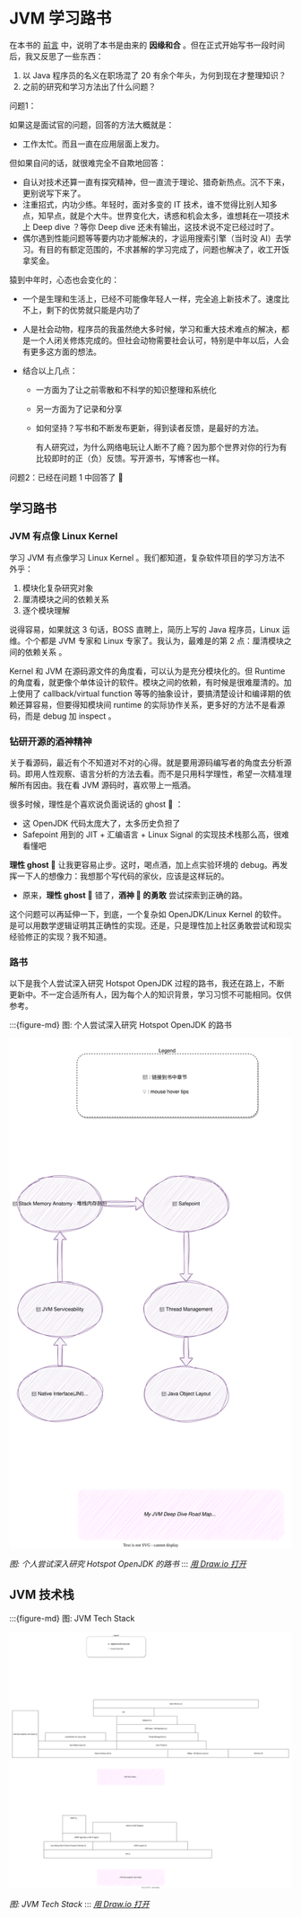 # JVM 学习路书



在本书的 [前言](/index.md) 中，说明了本书是由来的 **因缘和合** 。但在正式开始写书一段时间后，我又反思了一些东西：

1. 以 Java 程序员的名义在职场混了 20 有余个年头，为何到现在才整理知识？
2. 之前的研究和学习方法出了什么问题？



问题1：

如果这是面试官的问题，回答的方法大概就是：

- 工作太忙。而且一直在应用层面上发力。

但如果自问的话，就很难完全不自欺地回答：

- 自认对技术还算一直有探究精神，但一直流于理论、猎奇新热点。沉不下来，更别说写下来了。
- 注重招式，内功少练。年轻时，面对多变的 IT 技术，谁不觉得比别人知多点，知早点，就是个大牛。世界变化大，诱惑和机会太多，谁想耗在一项技术上 Deep dive ？等你 Deep dive 还未有输出，这技术说不定已经过时了。
- 偶尔遇到性能问题等等要内功才能解决的，才运用搜索引擎（当时没 AI）去学习。有目的有额定范围的，不求甚解的学习完成了，问题也解决了，收工开饭拿奖金。

猿到中年时，心态也会变化的：

- 一个是生理和生活上，已经不可能像年轻人一样，完全追上新技术了。速度比不上，剩下的优势就只能是内功了

- 人是社会动物，程序员的我虽然绝大多时候，学习和重大技术难点的解决，都是一个人闭关修炼完成的。但社会动物需要社会认可，特别是中年以后，人会有更多这方面的想法。

- 结合以上几点：

  - 一方面为了让之前零散和不科学的知识整理和系统化

  - 另一方面为了记录和分享

  - 如何坚持？写书和不断发布更新，得到读者反馈，是最好的方法。

    有人研究过，为什么网络电玩让人断不了瘾？因为那个世界对你的行为有比较即时的正（负）反馈。写开源书，写博客也一样。



问题2：已经在问题 1 中回答了  🙂



## 学习路书



### JVM 有点像 Linux Kernel

学习 JVM 有点像学习 Linux Kernel 。我们都知道，复杂软件项目的学习方法不外乎：

1. 模块化复杂研究对象
2. 厘清模块之间的依赖关系
3. 逐个模块理解

说得容易，如果就这 3 句话，BOSS 直聘上，简历上写的 Java 程序员，Linux 运维。个个都是 JVM 专家和 Linux 专家了。我认为，最难是的第 2 点：厘清模块之间的依赖关系 。



Kernel 和 JVM 在源码源文件的角度看，可以认为是充分模块化的。但 Runtime 的角度看，就更像个单体设计的软件。模块之间的依赖，有时候是很难厘清的。加上使用了 callback/virtual function 等等的抽象设计，要搞清楚设计和编译期的依赖还算容易，但要得知模块间 runtime 的实际协作关系，更多好的方法不是看源码，而是 debug 加 inspect 。



### 钻研开源的酒神精神

关于看源码，最近有个不知道对不对的心得。就是要用源码编写者的角度去分析源码。即用人性观察、语言分析的方法去看。而不是只用科学理性，希望一次精准理解所有因由。我在看 JVM 源码时，喜欢带上一瓶酒。

很多时候，理性是个喜欢说负面说话的 ghost 👻 ：

- 这 OpenJDK 代码太庞大了，太多历史负担了
- Safepoint 用到的 JIT + 汇编语言 + Linux Signal 的实现技术栈那么高，很难看懂吧

**理性 ghost 👻** 让我更容易止步。这时，喝点酒，加上点实验环境的 debug。再发挥一下人的想像力：我想那个写代码的家伙，应该是这样玩的。

- 原来，**理性 ghost 👻**  错了，**酒神 🍷 的勇敢** 尝试探索到正确的路。



这个问题可以再延伸一下，到底，一个复杂如 OpenJDK/Linux Kernel 的软件。是可以用数学逻辑证明其正确性的实现。还是，只是理性加上社区勇敢尝试和现实经验修正的实现？我不知道。



### 路书



以下是我个人尝试深入研究 Hotspot OpenJDK 过程的路书，我还在路上，不断更新中。不一定合适所有人，因为每个人的知识背景，学习习惯不可能相同。仅供参考。


:::{figure-md} 图: 个人尝试深入研究 Hotspot OpenJDK 的路书

<img src="study-jvm-road-map.drawio.svg" alt="图: 个人尝试深入研究 Hotspot OpenJDK 的路书">

*图: 个人尝试深入研究 Hotspot OpenJDK 的路书*
:::
*[用 Draw.io 打开](https://app.diagrams.net/?ui=sketch#Uhttps%3A%2F%2Fjvm-insider.mygraphql.com%2Fzh-cn%2Flatest%2F_images%2Fstudy-jvm-road-map.drawio.svg)*





## JVM 技术栈


:::{figure-md} 图: JVM Tech Stack

<img src="jvm-tec-stack.drawio.svg" alt="图: JVM Tech Stack">

*图: JVM Tech Stack*
:::
*[用 Draw.io 打开](https://app.diagrams.net/?ui=sketch#Uhttps%3A%2F%2Fjvm-insider.mygraphql.com%2Fzh-cn%2Flatest%2F_images%2Fjvm-tec-stack.drawio.svg)*


